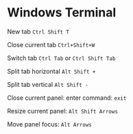 # Windows Terminal

New tab `Ctrl Shift T`

Close current tab `Ctrl+Shift+W`

Switch tab `Ctrl Tab` or `Ctrl Shift Tab`




Split tab horizontal `Alt Shift +`

Split tab vertical `Alt Shift -`

Close current panel: enter command: `exit`

Resize current panel: `Alt Shift Arrows`

Move panel focus: `Alt Arrows`


